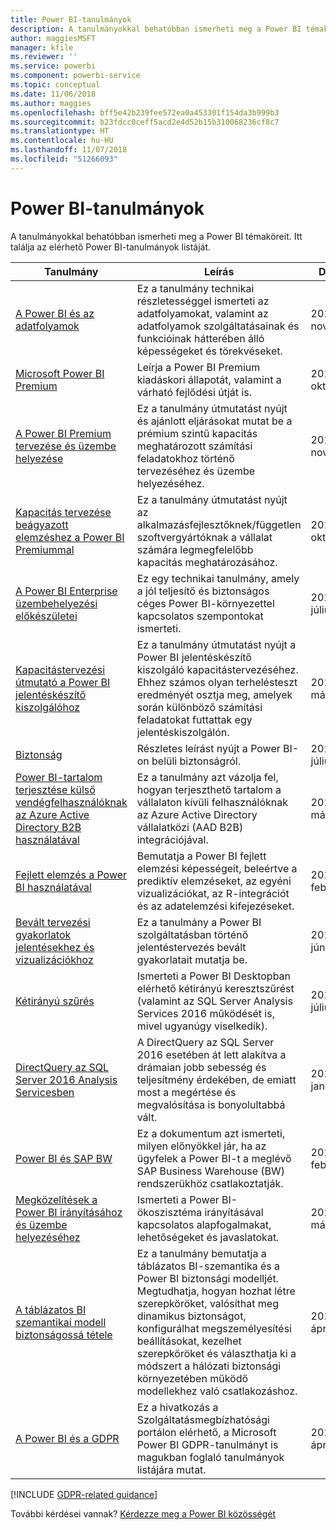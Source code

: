 ```yaml
---
title: Power BI-tanulmányok
description: A tanulmányokkal behatóbban ismerheti meg a Power BI témaköreit.
author: maggiesMSFT
manager: kfile
ms.reviewer: ''
ms.service: powerbi
ms.component: powerbi-service
ms.topic: conceptual
ms.date: 11/06/2018
ms.author: maggies
ms.openlocfilehash: bff5e42b239fee572ea0a453301f154da3b999b3
ms.sourcegitcommit: b23fdcc0ceff5acd2e4d52b15b310068236cf8c7
ms.translationtype: HT
ms.contentlocale: hu-HU
ms.lasthandoff: 11/07/2018
ms.locfileid: "51266093"
---
```

# <a name="whitepapers-for-power-bi"></a>Power BI-tanulmányok

A tanulmányokkal behatóbban ismerheti meg a Power BI témaköreit. Itt találja az elérhető Power BI-tanulmányok listáját.

| Tanulmány | Leírás | Dátum |
| --- | --- | --- |
| [A Power BI és az adatfolyamok](https://go.microsoft.com/fwlink/?linkid=2034388&clcid=0x409)| Ez a tanulmány technikai részletességgel ismerteti az adatfolyamokat, valamint az adatfolyamok szolgáltatásainak és funkcióinak hátterében álló képességeket és törekvéseket. | 2018. november |
| [Microsoft Power BI Premium](https://aka.ms/pbipremiumwhitepaper) |Leírja a Power BI Premium kiadáskori állapotát, valamint a várható fejlődési útját is. | 2017. október |
| [A Power BI Premium tervezése és üzembe helyezése](https://aka.ms/Premium-Capacity-Planning-Deployment)| Ez a tanulmány útmutatást nyújt és ajánlott eljárásokat mutat be a prémium szintű kapacitás meghatározott számítási feladatokhoz történő tervezéséhez és üzembe helyezéséhez.| 2017. november |
| [Kapacitás tervezése beágyazott elemzéshez a Power BI Premiummal](https://aka.ms/pbiewhitepaper) |Ez a tanulmány útmutatást nyújt az alkalmazásfejlesztőknek/független szoftvergyártóknak a vállalat számára legmegfelelőbb kapacitás meghatározásához. | 2017. október |
| [A Power BI Enterprise üzembehelyezési előkészületei](https://aka.ms/pbienterprisedeploy) |Ez egy technikai tanulmány, amely a jól teljesítő és biztonságos céges Power BI-környezettel kapcsolatos szempontokat ismerteti. | 2018. július |
| [Kapacitástervezési útmutató a Power BI jelentéskészítő kiszolgálóhoz](report-server/capacity-planning.md) |Ez a tanulmány útmutatást nyújt a Power BI jelentéskészítő kiszolgáló kapacitástervezéséhez. Ehhez számos olyan terhelésteszt eredményét osztja meg, amelyek során különböző számítási feladatokat futtattak egy jelentéskiszolgálón. | 2018. március |
| [Biztonság](service-admin-power-bi-security.md) |Részletes leírást nyújt a Power BI-on belüli biztonságról. | 2018. július |
| [Power BI-tartalom terjesztése külső vendégfelhasználóknak az Azure Active Directory B2B használatával](https://aka.ms/powerbi-b2b-whitepaper)|Ez a tanulmány azt vázolja fel, hogyan terjeszthető tartalom a vállalaton kívüli felhasználóknak az Azure Active Directory vállalatközi (AAD B2B) integrációjával.| 2018. március |
| [Fejlett elemzés a Power BI használatával](https://info.microsoft.com/advanced-analytics-with-power-bi.html?Is=Website) |Bemutatja a Power BI fejlett elemzési képességeit, beleértve a prediktív elemzéseket, az egyéni vizualizációkat, az R-integrációt és az adatelemzési kifejezéseket. | 2017. február |
| [Bevált tervezési gyakorlatok jelentésekhez és vizualizációkhoz](visuals/power-bi-visualization-best-practices.md) |Ez a tanulmány a Power BI szolgáltatásban történő jelentéstervezés bevált gyakorlatait mutatja be. | 2018. június |
| [Kétirányú szűrés](desktop-bidirectional-filtering.md) |Ismerteti a Power BI Desktopban elérhető kétirányú keresztszűrést (valamint az SQL Server Analysis Services 2016 működését is, mivel ugyanúgy viselkedik). | 2018. július |
| [DirectQuery az SQL Server 2016 Analysis Servicesben](https://blogs.msdn.microsoft.com/analysisservices/2017/04/06/directquery-in-sql-server-2016-analysis-services-whitepaper/) |A DirectQuery az SQL Server 2016 esetében át lett alakítva a drámaian jobb sebesség és teljesítmény érdekében, de emiatt most a megértése és megvalósítása is bonyolultabbá vált. | 2017. január |
| [Power BI és SAP BW](https://aka.ms/powerbiandsapbw)| Ez a dokumentum azt ismerteti, milyen előnyökkel jár, ha az ügyfelek a Power BI-t a meglévő SAP Business Warehouse (BW) rendszerükhöz csatlakoztatják.| 2018. február |
| [Megközelítések a Power BI irányításához és üzembe helyezéséhez](http://go.microsoft.com/fwlink/?LinkId=785915&clcid=0x409) | Ismerteti a Power BI-ökoszisztéma irányításával kapcsolatos alapfogalmakat, lehetőségeket és javaslatokat. | 2016. március |
| [A táblázatos BI szemantikai modell biztonságossá tétele](http://download.microsoft.com/download/D/2/0/D20E1C5F-72EA-4505-9F26-FEF9550EFD44/Securing%20the%20Tabular%20BI%20Semantic%20Model.docx) |Ez a tanulmány bemutatja a táblázatos BI-szemantika és a Power BI biztonsági modelljét. Megtudhatja, hogyan hozhat létre szerepköröket, valósíthat meg dinamikus biztonságot, konfigurálhat megszemélyesítési beállításokat, kezelhet szerepköröket és választhatja ki a módszert a hálózati biztonsági környezetében működő modellekhez való csatlakozáshoz. | 2016. április |
| [A Power BI és a GDPR](https://aka.ms/power-bi-gdpr-whitepaper)| Ez a hivatkozás a Szolgáltatásmegbízhatósági portálon elérhető, a Microsoft Power BI GDPR-tanulmányt is magukban foglaló tanulmányok listájára mutat. | 2018. április |

[!INCLUDE [GDPR-related guidance](includes/gdpr-hybrid-note.md)]

További kérdései vannak? [Kérdezze meg a Power BI közösségét](http://community.powerbi.com/)
